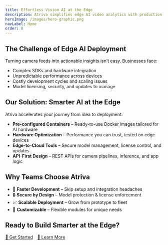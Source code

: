 ```yaml
---
title: Effortless Vision AI at the Edge
description: Atriva simplifies edge AI video analytics with production-ready containers, multi-camera pipelines, and real-time intelligence.
heroImage: /images/hero-graphic.png
navLabel: Home
order: 0
---
```


## The Challenge of Edge AI Deployment
Turning camera feeds into actionable insights isn’t easy. Businesses face:  
- Complex SDKs and hardware integration  
- Unpredictable performance across devices  
- Costly development cycles and scaling issues  
- Model licensing, security, and updates to manage  

## Our Solution: Smarter AI at the Edge
Atriva accelerates your journey from idea to deployment:  
- **Pre-configured Containers** – Ready-to-use Docker images tailored for AI hardware  
- **Hardware Optimization** – Performance you can trust, tested on edge devices  
- **Edge-to-Cloud Tools** – Secure model management, license control, and updates  
- **API-First Design** – REST APIs for camera pipelines, inference, and app logic  

## Why Teams Choose Atriva
- 🚀 **Faster Development** – Skip setup and integration headaches  
- 🔒 **Secure by Design** – Model protection & license enforcement  
- 📈 **Scalable Deployment** – Grow from prototype to fleet  
- 🤝 **Customizable** – Flexible modules for unique needs  

## Ready to Build Smarter at the Edge?
[🚀 Get Started](/benefits) [📘 Learn More](/resources)

